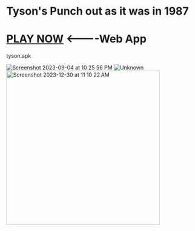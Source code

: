 # Tyson's Punch out as it was in 1987 
# <a href="https://tyson.jessejesse.com">PLAY NOW</a> <----Web App

tyson.apk

![Screenshot 2023-09-04 at 10 25 56 PM](https://github.com/sudo-self/Tyson/assets/119916323/a9422ad7-e3df-46be-94e2-c9a29ceb5fe7)
![Unknown](https://github.com/sudo-self/Tyson/assets/119916323/64541059-3473-4afc-b39c-160571eda484)
<img width="405" alt="Screenshot 2023-12-30 at 11 10 22 AM" src="https://github.com/sudo-self/Tyson/assets/119916323/dcee6593-c337-483e-963b-d8c5268dbc11">
